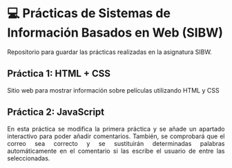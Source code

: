 # 💻 Prácticas de Sistemas de Información Basados en Web (SIBW)
Repositorio para guardar las prácticas realizadas en la asignatura SIBW.

## Práctica 1: HTML + CSS
Sitio web para mostrar información sobre películas utilizando HTML y CSS

## Práctica 2: JavaScript
<p align="justify">
En esta práctica se modifica la primera práctica y se añade un apartado interactivo para poder añadir comentarios. También, se
comprobará que el correo sea correcto y se sustituirán determinadas palabras automáticamente en el comentario si las escribe el usuario de entre las seleccionadas.
</p>
